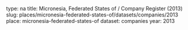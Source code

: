 type: na
title: Micronesia, Federated States of / Company Register (2013)
slug: places/micronesia-federated-states-of/datasets/companies/2013
place: micronesia-federated-states-of
dataset: companies
year: 2013
